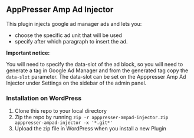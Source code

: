 ## AppPresser Amp Ad Injector

This plugin injects google ad manager ads and lets you:

- choose the specific ad unit that will be used
- specify after which paragraph to insert the ad.

**Important notice:**

You will need to specify the data-slot of the ad block, so you will need to generate a tag in Google Ad Manager and from the generated tag copy the `data-slot` parameter.
The data-slot can be set on the Apppresser Amp Ad Injector under Settings on the sidebar of the admin panel.

### Installation on WordPress

1. Clone this repo to your local directory
2. Zip the repo by running `zip -r apppresser-ampad-injector.zip apppresser-ampad-injector -x '*.git*'`
3. Upload the zip file in WordPress when you install a new Plugin
